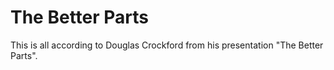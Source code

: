 # The Better Parts

This is all according to Douglas Crockford from his
presentation "The Better Parts".